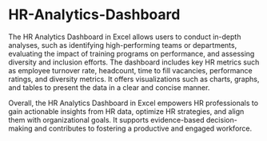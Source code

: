 # HR-Analytics-Dashboard
The HR Analytics Dashboard in Excel allows users to conduct in-depth analyses, such as identifying high-performing teams or departments, evaluating the impact of training programs on performance, and assessing diversity and inclusion efforts.
The dashboard includes key HR metrics such as employee turnover rate, headcount, time to fill vacancies, performance ratings, and diversity metrics. It offers visualizations such as charts, graphs, and tables to present the data in a clear and concise manner.



Overall, the HR Analytics Dashboard in Excel empowers HR professionals to gain actionable insights from HR data, optimize HR strategies, and align them with organizational goals. It supports evidence-based decision-making and contributes to fostering a productive and engaged workforce.






